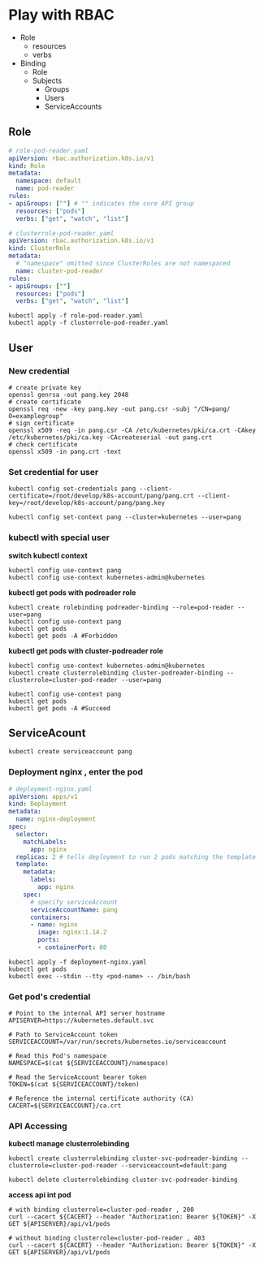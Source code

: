 

# Play with RBAC

- Role
  - resources
  - verbs
- Binding
  - Role
  - Subjects
    - Groups
    - Users 
    - ServiceAccounts



## Role



```yaml
# role-pod-reader.yaml
apiVersion: rbac.authorization.k8s.io/v1
kind: Role
metadata:
  namespace: default
  name: pod-reader
rules:
- apiGroups: [""] # "" indicates the core API group
  resources: ["pods"]
  verbs: ["get", "watch", "list"]
```

```yaml
# clusterrole-pod-reader.yaml
apiVersion: rbac.authorization.k8s.io/v1
kind: ClusterRole
metadata:
  # "namespace" omitted since ClusterRoles are not namespaced
  name: cluster-pod-reader
rules:
- apiGroups: [""]
  resources: ["pods"]
  verbs: ["get", "watch", "list"]
```





```shell
kubectl apply -f role-pod-reader.yaml
kubectl apply -f clusterrole-pod-reader.yaml
```



## User

### New credential

```shell
# create private key
openssl genrsa -out pang.key 2048
# create certificate
openssl req -new -key pang.key -out pang.csr -subj "/CN=pang/ O=examplegroup"
# sign certificate
openssl x509 -req -in pang.csr -CA /etc/kubernetes/pki/ca.crt -CAkey /etc/kubernetes/pki/ca.key -CAcreateserial -out pang.crt
# check certificate
openssl x509 -in pang.crt -text
```

### Set credential for user

```shell
kubectl config set-credentials pang --client-certificate=/root/develop/k8s-account/pang/pang.crt --client-key=/root/develop/k8s-account/pang/pang.key

kubectl config set-context pang --cluster=kubernetes --user=pang
```



### kubectl with special user

**switch kubectl context**

```shell
kubectl config use-context pang
kubectl config use-context kubernetes-admin@kubernetes
```



**kubectl get pods with podreader role**

```shell
kubectl create rolebinding podreader-binding --role=pod-reader --user=pang
kubectl config use-context pang
kubectl get pods
kubectl get pods -A #Forbidden
```



**kubectl get pods with cluster-podreader role**

```shell
kubectl config use-context kubernetes-admin@kubernetes
kubectl create clusterrolebinding cluster-podreader-binding --clusterrole=cluster-pod-reader --user=pang

kubectl config use-context pang
kubectl get pods
kubectl get pods -A #Succeed
```



## ServiceAcount



```shell
kubectl create serviceaccount pang
```



### Deployment nginx , enter the pod

```yaml
# deployment-nginx.yaml
apiVersion: apps/v1
kind: Deployment
metadata:
  name: nginx-deployment
spec:
  selector:
    matchLabels:
      app: nginx
  replicas: 2 # tells deployment to run 2 pods matching the template
  template:
    metadata:
      labels:
        app: nginx
    spec:
      # specify serviceAccount
      serviceAccountName: pang
      containers:
      - name: nginx
        image: nginx:1.14.2
        ports:
        - containerPort: 80
```



```shell
kubectl apply -f deployment-nginx.yaml
kubectl get pods
kubectl exec --stdin --tty <pod-name> -- /bin/bash
```



### Get pod's credential

```shell
# Point to the internal API server hostname
APISERVER=https://kubernetes.default.svc

# Path to ServiceAccount token
SERVICEACCOUNT=/var/run/secrets/kubernetes.io/serviceaccount

# Read this Pod's namespace
NAMESPACE=$(cat ${SERVICEACCOUNT}/namespace)

# Read the ServiceAccount bearer token
TOKEN=$(cat ${SERVICEACCOUNT}/token)

# Reference the internal certificate authority (CA)
CACERT=${SERVICEACCOUNT}/ca.crt
```



### API Accessing

 **kubectl manage clusterrolebinding**

```shell
kubectl create clusterrolebinding cluster-svc-podreader-binding --clusterrole=cluster-pod-reader --serviceaccount=default:pang

kubectl delete clusterrolebinding cluster-svc-podreader-binding
```



**access api int pod**

```shell
# with binding clusterrole=cluster-pod-reader , 200
curl --cacert ${CACERT} --header "Authorization: Bearer ${TOKEN}" -X GET ${APISERVER}/api/v1/pods

# without binding clusterrole=cluster-pod-reader , 403
curl --cacert ${CACERT} --header "Authorization: Bearer ${TOKEN}" -X GET ${APISERVER}/api/v1/pods
```



